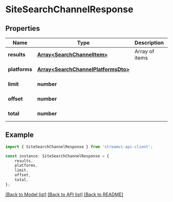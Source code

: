 # SiteSearchChannelResponse


## Properties

Name | Type | Description | Notes
------------ | ------------- | ------------- | -------------
**results** | [**Array&lt;SearchChannelItem&gt;**](SearchChannelItem.md) | Array of items | [default to undefined]
**platforms** | [**Array&lt;SearchChannelPlatformsDto&gt;**](SearchChannelPlatformsDto.md) |  | [default to undefined]
**limit** | **number** |  | [default to undefined]
**offset** | **number** |  | [default to undefined]
**total** | **number** |  | [default to undefined]

## Example

```typescript
import { SiteSearchChannelResponse } from 'streamvi-api-client';

const instance: SiteSearchChannelResponse = {
    results,
    platforms,
    limit,
    offset,
    total,
};
```

[[Back to Model list]](../README.md#documentation-for-models) [[Back to API list]](../README.md#documentation-for-api-endpoints) [[Back to README]](../README.md)
